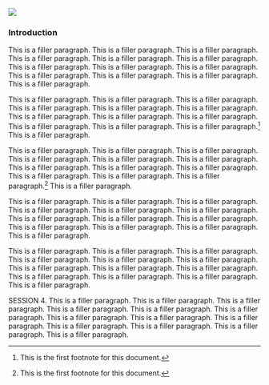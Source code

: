 
<a href="https://www.juncture-digital.org"><img src="https://juncture-digital.github.io/juncture/static/images/ve-button.png"></a>

<param ve-config 
title="Sugar Maple"    
source-image="wc:Man_carrying_buckets_for_collecting_maple_sap_(I0004355).jpg"   
banner="link" 
height=100
author="Emile Levesque-Jalbert"
layout="vertical">

### Introduction

This is a filler paragraph. This is a filler paragraph. This is a filler paragraph. This is a filler paragraph. This is a filler paragraph. This is a filler paragraph. This is a filler paragraph. This is a filler paragraph. This is a filler paragraph. This is a filler paragraph. This is a filler paragraph. This is a filler paragraph. This is a filler paragraph.


This is a filler paragraph. This is a filler paragraph. This is a filler paragraph. This is a filler paragraph. This is a filler paragraph. This is a filler paragraph. This is a filler paragraph. This is a filler paragraph. This is a filler paragraph. This is a filler paragraph. This is a filler paragraph. This is a filler paragraph.[^1] This is a filler paragraph.
<param ve-compare
	   src="wc:Acer_saccharum.jpg"
	   caption="Swipe across images to view the conditions of the Maple">
<param ve-compare src="wc:Acer_saccharum_(sugar_maple_tree_in_fall_colors)_(Newark,_Ohio,_USA)_(25_October_2024)_1.jpg">

This is a filler paragraph. This is a filler paragraph. This is a filler paragraph. This is a filler paragraph. This is a filler paragraph. This is a filler paragraph. This is a filler paragraph. This is a filler paragraph. This is a filler paragraph. This is a filler paragraph. This is a filler paragraph. This is a filler paragraph.[^1] This is a filler paragraph.
<param ve-video
	   src="dQtmqtN1YfM"
	   start="122"
	   end="172"
	   caption="Video describing the parts of the sugar maple from the Plant Sleuth Youtube Channel">

This is a filler paragraph. This is a filler paragraph. This is a filler paragraph. This is a filler paragraph. This is a filler paragraph. This is a filler paragraph. This is a filler paragraph. This is a filler paragraph. This is a filler paragraph. This is a filler paragraph. This is a filler paragraph. This is a filler paragraph. This is a filler paragraph.
<param ve-iframe
	   src="https://archive.org/details/French5/page/n17/">
	   
	   
This is a filler paragraph. This is a filler paragraph. This is a filler paragraph. This is a filler paragraph. This is a filler paragraph. This is a filler paragraph. This is a filler paragraph. This is a filler paragraph. This is a filler paragraph. This is a filler paragraph. This is a filler paragraph. This is a filler paragraph. This is a filler paragraph.	   
<param ve-iframe
	   src="https://cdn.knightlab.com/libs/timeline3/latest/embed/index.html?source=v2%3A2PACX-1vSBp4QPbF4grZhCpJPI5wToSbITPJnG0yxha1BvOp7P87I58k7MsbTeePyexUrl6O-zVuK8fC_W31St&font=Default&lang=en&initial_zoom=2&width=100%25&height=650">
	   
SESSION 4. This is a filler paragraph. This is a filler paragraph. This is a filler paragraph. This is a filler paragraph. This is a filler paragraph. This is a filler paragraph. This is a filler paragraph. This is a filler paragraph. This is a filler paragraph. This is a filler paragraph. This is a filler paragraph. This is a filler paragraph. This is a filler paragraph.
<param ve-map
	   center="38.91588,-77.06338"
	   zoom="16"
	   caption="This is the location of Dumbarton Oaks in Washington D.C.">

[^1]: This is the first footnote for this document.